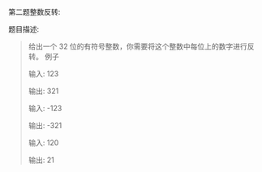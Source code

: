 第二题整数反转:

题目描述:

> 给出一个 32 位的有符号整数，你需要将这个整数中每位上的数字进行反转。
> 例子
> 
> 输入: 123
> 
> 输出: 321
> 
> 输入: -123
> 
> 输出: -321
> 
> 输入: 120
> 
> 输出: 21

